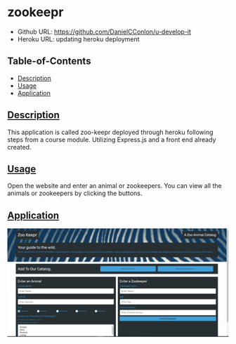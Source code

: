 # zookeepr

- Github URL: https://github.com/DanielCConlon/u-develop-it
- Heroku URL: updating heroku deployment
<!-- https://lit-sierra-88684.herokuapp.com/ -->

## Table-of-Contents

- [Description](#description)
- [Usage](#usage)
- [Application](#application)

## [Description](#description)

This application is called zoo-keepr deployed through heroku following steps from a course module. Utilizing Express.js and a front end already created.

## [Usage](#table-of-contents)

Open the website and enter an animal or zookeepers. You can view all the animals or zookeepers by clicking the buttons.

## [Application](#table-of-contents)

![Website image](./public/assets/images/Capture.PNG)
